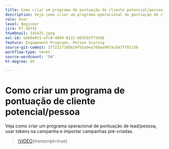 ```yaml
---
title: Como criar um programa de pontuação de cliente potencial/pessoa
description: Veja como criar um programa operacional de pontuação de cliente potencial/pessoa, usar tokens na campanha e importar campanhas pré-criadas.
role: User
level: Beginner
jira: KT-10741
thumbnail: 345425.jpeg
exl-id: ee60e851-afc0-4094-8131-9d3593f73dd8
feature: Engagement Programs, Person Scoring
source-git-commit: 1f7221f18b629fb5a9ea7d9aa907ac847ff01c50
workflow-type: tm+mt
source-wordcount: '54'
ht-degree: 0%

---
```


# Como criar um programa de pontuação de cliente potencial/pessoa

Veja como criar um programa operacional de pontuação de lead/pessoa, usar tokens na campanha e importar campanhas pré-criadas.

>[!VIDEO](https://video.tv.adobe.com/v/3413442/?quality=12&learn=on&captions=por_br){transcript=true}
